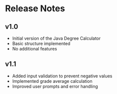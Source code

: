 # Release Notes

## v1.0
- Initial version of the Java Degree Calculator
- Basic structure implemented
- No additional features

## v1.1
- Added input validation to prevent negative values
- Implemented grade average calculation
- Improved user prompts and error handling

